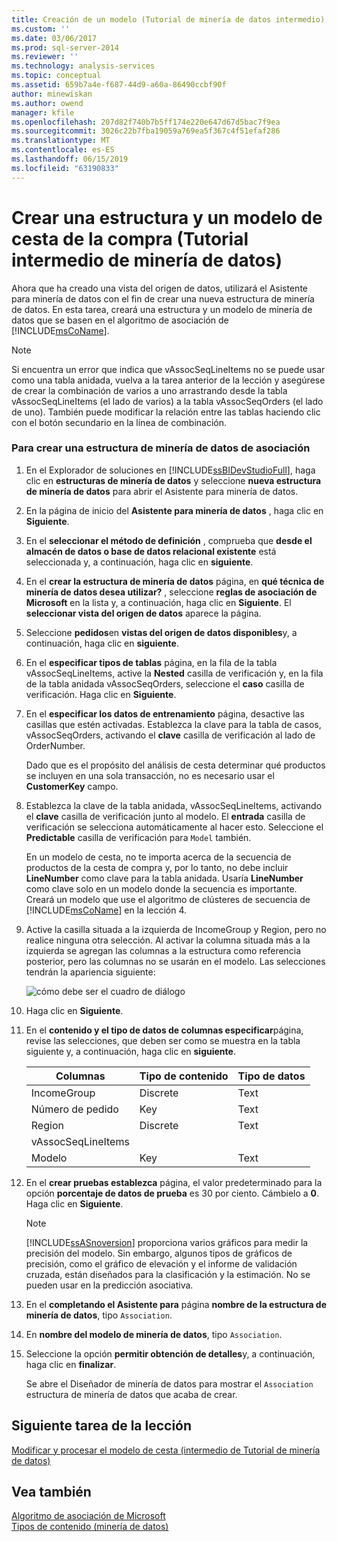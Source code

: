 ```yaml
---
title: Creación de un modelo (Tutorial de minería de datos intermedio) y la estructura Market Basket | Microsoft Docs
ms.custom: ''
ms.date: 03/06/2017
ms.prod: sql-server-2014
ms.reviewer: ''
ms.technology: analysis-services
ms.topic: conceptual
ms.assetid: 659b7a4e-f687-44d9-a60a-86490ccbf90f
author: minewiskan
ms.author: owend
manager: kfile
ms.openlocfilehash: 207d82f740b7b5ff174e220e647d67d5bac7f9ea
ms.sourcegitcommit: 3026c22b7fba19059a769ea5f367c4f51efaf286
ms.translationtype: MT
ms.contentlocale: es-ES
ms.lasthandoff: 06/15/2019
ms.locfileid: "63190833"
---
```

# <a name="creating-a-market-basket-structure-and-model-intermediate-data-mining-tutorial"></a>Crear una estructura y un modelo de cesta de la compra (Tutorial intermedio de minería de datos)
  Ahora que ha creado una vista del origen de datos, utilizará el Asistente para minería de datos con el fin de crear una nueva estructura de minería de datos. En esta tarea, creará una estructura y un modelo de minería de datos que se basen en el algoritmo de asociación de [!INCLUDE[msCoName](../includes/msconame-md.md)].  
  
> [!NOTE]  
>  Si encuentra un error que indica que vAssocSeqLineItems no se puede usar como una tabla anidada, vuelva a la tarea anterior de la lección y asegúrese de crear la combinación de varios a uno arrastrando desde la tabla vAssocSeqLineItems (el lado de varios) a la tabla vAssocSeqOrders (el lado de uno). También puede modificar la relación entre las tablas haciendo clic con el botón secundario en la línea de combinación.  
  
### <a name="to-create-an-association-mining-structure"></a>Para crear una estructura de minería de datos de asociación  
  
1.  En el Explorador de soluciones en [!INCLUDE[ssBIDevStudioFull](../includes/ssbidevstudiofull-md.md)], haga clic en **estructuras de minería de datos** y seleccione **nueva estructura de minería de datos** para abrir el Asistente para minería de datos.  
  
2.  En la página de inicio del **Asistente para minería de datos** , haga clic en **Siguiente**.  
  
3.  En el **seleccionar el método de definición** , comprueba que **desde el almacén de datos o base de datos relacional existente** está seleccionada y, a continuación, haga clic en **siguiente**.  
  
4.  En el **crear la estructura de minería de datos** página, en **qué técnica de minería de datos desea utilizar?** , seleccione **reglas de asociación de Microsoft** en la lista y, a continuación, haga clic en **Siguiente**. El **seleccionar vista del origen de datos** aparece la página.  
  
5.  Seleccione **pedidos**en **vistas del origen de datos disponibles**y, a continuación, haga clic en **siguiente**.  
  
6.  En el **especificar tipos de tablas** página, en la fila de la tabla vAssocSeqLineItems, active la **Nested** casilla de verificación y, en la fila de la tabla anidada vAssocSeqOrders, seleccione el **caso** casilla de verificación. Haga clic en **Siguiente**.  
  
7.  En el **especificar los datos de entrenamiento** página, desactive las casillas que estén activadas. Establezca la clave para la tabla de casos, vAssocSeqOrders, activando el **clave** casilla de verificación al lado de OrderNumber.  
  
     Dado que es el propósito del análisis de cesta determinar qué productos se incluyen en una sola transacción, no es necesario usar el **CustomerKey** campo.  
  
8.  Establezca la clave de la tabla anidada, vAssocSeqLineItems, activando el **clave** casilla de verificación junto al modelo. El **entrada** casilla de verificación se selecciona automáticamente al hacer esto. Seleccione el **Predictable** casilla de verificación para `Model` también.  
  
     En un modelo de cesta, no te importa acerca de la secuencia de productos de la cesta de compra y, por lo tanto, no debe incluir **LineNumber** como clave para la tabla anidada. Usaría **LineNumber** como clave solo en un modelo donde la secuencia es importante. Creará un modelo que use el algoritmo de clústeres de secuencia de [!INCLUDE[msCoName](../includes/msconame-md.md)] en la lección 4.  
  
9. Active la casilla situada a la izquierda de IncomeGroup y Region, pero no realice ninguna otra selección. Al activar la columna situada más a la izquierda se agregan las columnas a la estructura como referencia posterior, pero las columnas no se usarán en el modelo. Las selecciones tendrán la apariencia siguiente:  
  
     ![cómo debe ser el cuadro de diálogo](../../2014/tutorials/media/tutorial-configassocmodel.gif "cómo debe ser el cuadro de diálogo")  
  
10. Haga clic en **Siguiente**.  
  
11. En el **contenido y el tipo de datos de columnas especificar**página, revise las selecciones, que deben ser como se muestra en la tabla siguiente y, a continuación, haga clic en **siguiente**.  
  
    |Columnas|Tipo de contenido|Tipo de datos|  
    |-------------|------------------|---------------|  
    |IncomeGroup|Discrete|Text|  
    |Número de pedido|Key|Text|  
    |Region|Discrete|Text|  
    |vAssocSeqLineItems|||  
    |Modelo|Key|Text|  
  
12. En el **crear pruebas establezca** página, el valor predeterminado para la opción **porcentaje de datos de prueba** es 30 por ciento. Cámbielo a **0**. Haga clic en **Siguiente**.  
  
    > [!NOTE]  
    >  [!INCLUDE[ssASnoversion](../includes/ssasnoversion-md.md)] proporciona varios gráficos para medir la precisión del modelo. Sin embargo, algunos tipos de gráficos de precisión, como el gráfico de elevación y el informe de validación cruzada, están diseñados para la clasificación y la estimación. No se pueden usar en la predicción asociativa.  
  
13. En el **completando el Asistente para** página **nombre de la estructura de minería de datos**, tipo `Association`.  
  
14. En **nombre del modelo de minería de datos**, tipo `Association`.  
  
15. Seleccione la opción **permitir obtención de detalles**y, a continuación, haga clic en **finalizar**.  
  
     Se abre el Diseñador de minería de datos para mostrar el `Association` estructura de minería de datos que acaba de crear.  
  
## <a name="next-task-in-lesson"></a>Siguiente tarea de la lección  
 [Modificar y procesar el modelo de cesta &#40;intermedio de Tutorial de minería de datos&#41;](../../2014/tutorials/modify-process-market-basket-model-intermediate-data-mining-tutorial.md)  
  
## <a name="see-also"></a>Vea también  
 [Algoritmo de asociación de Microsoft](../../2014/analysis-services/data-mining/microsoft-association-algorithm.md)   
 [Tipos de contenido &#40;minería de datos&#41;](../../2014/analysis-services/data-mining/content-types-data-mining.md)  
  
  
